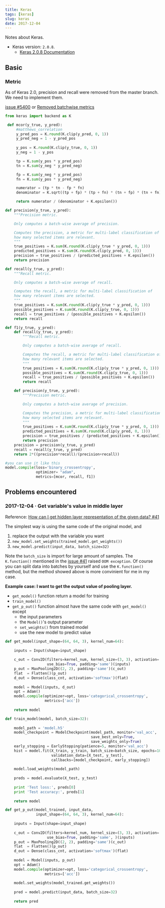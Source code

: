```yaml
---
title: Keras
tags: [keras]
slug: keras
date: 2017-12-04
---
```


Notes about Keras.

- Keras version: `2.0.8`.
    - [Keras 2.0.8 Documentation](https://faroit.github.io/keras-docs/2.0.8/)


## Basic

<!--more-->

### Metric

As of Keras 2.0, precision and recall were removed from the master branch. We need to implement them.

[issue #5400](https://github.com/fchollet/keras/issues/5400) or [Removed batchwise metrics](https://github.com/fchollet/keras/commit/a56b1a55182acf061b1eb2e2c86b48193a0e88f7)


``` python
from keras import backend as K

 def mcor(y_true, y_pred):
     #matthews_correlation
     y_pred_pos = K.round(K.clip(y_pred, 0, 1))
     y_pred_neg = 1 - y_pred_pos
 
     y_pos = K.round(K.clip(y_true, 0, 1))
     y_neg = 1 - y_pos

     tp = K.sum(y_pos * y_pred_pos)
     tn = K.sum(y_neg * y_pred_neg)

     fp = K.sum(y_neg * y_pred_pos)
     fn = K.sum(y_pos * y_pred_neg)

     numerator = (tp * tn - fp * fn)
     denominator = K.sqrt((tp + fp) * (tp + fn) * (tn + fp) * (tn + fn))

     return numerator / (denominator + K.epsilon())

def precision(y_true, y_pred):
    """Precision metric.

    Only computes a batch-wise average of precision.

    Computes the precision, a metric for multi-label classification of
    how many selected items are relevant.
    """
    true_positives = K.sum(K.round(K.clip(y_true * y_pred, 0, 1)))
    predicted_positives = K.sum(K.round(K.clip(y_pred, 0, 1)))
    precision = true_positives / (predicted_positives + K.epsilon())
    return precision

def recall(y_true, y_pred):
    """Recall metric.

    Only computes a batch-wise average of recall.

    Computes the recall, a metric for multi-label classification of
    how many relevant items are selected.
    """
    true_positives = K.sum(K.round(K.clip(y_true * y_pred, 0, 1)))
    possible_positives = K.sum(K.round(K.clip(y_true, 0, 1)))
    recall = true_positives / (possible_positives + K.epsilon())
    return recall

def f1(y_true, y_pred):
    def recall(y_true, y_pred):
        """Recall metric.

        Only computes a batch-wise average of recall.

        Computes the recall, a metric for multi-label classification of
        how many relevant items are selected.
        """
        true_positives = K.sum(K.round(K.clip(y_true * y_pred, 0, 1)))
        possible_positives = K.sum(K.round(K.clip(y_true, 0, 1)))
        recall = true_positives / (possible_positives + K.epsilon())
        return recall

    def precision(y_true, y_pred):
        """Precision metric.

        Only computes a batch-wise average of precision.

        Computes the precision, a metric for multi-label classification of
        how many selected items are relevant.
        """
        true_positives = K.sum(K.round(K.clip(y_true * y_pred, 0, 1)))
        predicted_positives = K.sum(K.round(K.clip(y_pred, 0, 1)))
        precision = true_positives / (predicted_positives + K.epsilon())
        return precision
    precision = precision(y_true, y_pred)
    recall = recall(y_true, y_pred)
    return 2*((precision*recall)/(precision+recall))

#you can use it like this
model.compile(loss='binary_crossentropy',
              optimizer= "adam",
              metrics=[mcor, recall, f1])
```

## Problems encountered

### 2017-12-04 · Get variable's value in middle layer

Reference: [How can I get hidden layer representation of the given data? #41](https://github.com/fchollet/keras/issues/41)

The simplest way is using the same code of the original model, and

1. replace the output with the variable you want
2. `new_model.set_weights(trained_model.get_weights())`
3. `new_model.predict(input_data, batch_size=32)`

Note the `batch_size` is import for large amount of samples. The `K.function()` mentioned in the [issue #41](https://github.com/fchollet/keras/issues/41) raised `OOM exception`. Of course you can split data into batches by yourself and use the `K.function()` method, but the method showed above is more convinient for me in my case.

**Example case: I want to get the output value of pooling layer.**

- `get_model()` function return a model for training
- `train_model()`
- `get_p_out()` function almost have the same code with `get_model()` except
	- the input parameters
	- the `Model()`'s output parameter
	- `set_weights()` from trained model
	- use the new model to predict value

``` python
def get_model(input_shape=(64, 64, 3), kernel_num=64):
    
    inputs = Input(shape=input_shape)
    
    c_out = Conv2D(filters=kernel_num, kernel_size=(3, 3), activation='relu',
                   use_bias=True, padding='same')(inputs)
    p_out = MaxPooling2D((2, 2), padding='same')(c_out)
    flat  = Flatten()(p_out)
    d_out = Dense(class_cnt, activation='softmax')(flat)
    
    model = Model(inputs, d_out)
    opt = Adam()
    model.compile(optimizer=opt, loss='categorical_crossentropy', 
                  metrics=['acc'])
    
    return model
```

``` python
def train_model(model, batch_size=32):
    
    model_path = 'model.h5'
    model_checkpoint = ModelCheckpoint(model_path, monitor='val_acc',
                                       save_best_only=True, 
                                       save_weights_only=True)
    early_stopping = EarlyStopping(patience=5, monitor='val_acc')
    hist = model.fit(X_train, y_train, batch_size=batch_size, epochs=100,
                     validation_data=[X_test, y_test], 
                     callbacks=[model_checkpoint, early_stopping])
    
    model.load_weights(model_path)
    
    preds = model.evaluate(X_test, y_test)
    
    print 'Test loss:', preds[0]
    print 'Test accuracy:', preds[1]
    
    return model
```

``` python
def get_p_out(model_trained, input_data, 
              input_shape=(64, 64, 3), kernel_num=64):
    
    inputs = Input(shape=input_shape)
    
    c_out = Conv2D(filters=kernel_num, kernel_size=(3, 3), activation='relu',
                   use_bias=True, padding='same', )(inputs)
    p_out = MaxPooling2D((2, 2), padding='same')(c_out)
    flat  = Flatten()(p_out)
    d_out = Dense(class_cnt, activation='softmax')(flat)
    
    model = Model(inputs, p_out)
    opt = Adam()
    model.compile(optimizer=opt, loss='categorical_crossentropy',
                  metrics=['acc'])
    
    model.set_weights(model_trained.get_weights())
    
    pred = model.predict(input_data, batch_size=32)
    
    return pred
```
